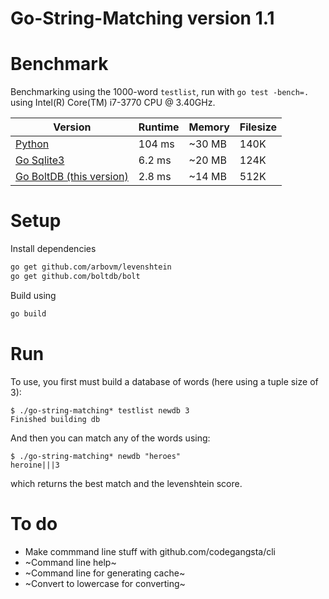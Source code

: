 # Go-String-Matching version 1.1

# Benchmark

Benchmarking using the 1000-word `testlist`, run with `go test -bench=.` using Intel(R) Core(TM) i7-3770 CPU @ 3.40GHz.

Version   | Runtime | Memory | Filesize
---------- | ------- | ------ | --------
[Python](https://github.com/schollz/string_matching)     | 104 ms  | ~30 MB | 140K
[Go Sqlite3](https://github.com/schollz/go-string-matching/tree/sqlite3) | 6.2 ms  | ~20 MB | 124K
[Go BoltDB (this version)](https://github.com/schollz/go-string-matching/tree/master)  | 2.8 ms  | ~14 MB | 512K

# Setup

Install dependencies

```bash
go get github.com/arbovm/levenshtein
go get github.com/boltdb/bolt
```

Build using

```bash
go build
```

# Run
To use, you first must build a database of words (here using a tuple size of 3):

```
$ ./go-string-matching* testlist newdb 3
Finished building db
```

And then you can match any of the words using:

```
$ ./go-string-matching* newdb "heroes"
heroine|||3
```

which returns the best match and the levenshtein score.

# To do
- Make commmand line stuff with github.com/codegangsta/cli
- ~Command line help~
- ~Command line for generating cache~
- ~Convert to lowercase for converting~
